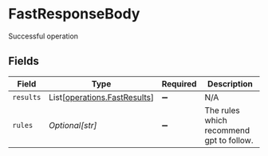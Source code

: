 # FastResponseBody

Successful operation


## Fields

| Field                                                                  | Type                                                                   | Required                                                               | Description                                                            |
| ---------------------------------------------------------------------- | ---------------------------------------------------------------------- | ---------------------------------------------------------------------- | ---------------------------------------------------------------------- |
| `results`                                                              | List[[operations.FastResults](../../models/operations/fastresults.md)] | :heavy_minus_sign:                                                     | N/A                                                                    |
| `rules`                                                                | *Optional[str]*                                                        | :heavy_minus_sign:                                                     | The rules which recommend gpt to follow.                               |